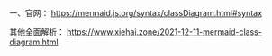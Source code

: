 一、官网：
https://mermaid.js.org/syntax/classDiagram.html#syntax

其他全面解析：
https://www.xiehai.zone/2021-12-11-mermaid-class-diagram.html

